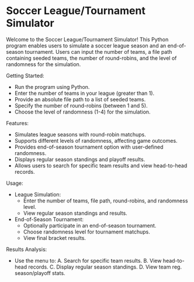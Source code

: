 # Soccer League/Tournament Simulator
Welcome to the Soccer League/Tournament Simulator! This Python program enables users to simulate a soccer league season and an end-of-season tournament. Users can input the number of teams, a file path containing seeded teams, the number of round-robins, and the level of randomness for the simulation.

Getting Started:
- Run the program using Python.
- Enter the number of teams in your league (greater than 1).
- Provide an absolute file path to a list of seeded teams.
- Specify the number of round-robins (between 1 and 5).
- Choose the level of randomness (1-4) for the simulation.

Features:
- Simulates league seasons with round-robin matchups.
- Supports different levels of randomness, affecting game outcomes.
- Provides end-of-season tournament option with user-defined randomness.
- Displays regular season standings and playoff results.
- Allows users to search for specific team results and view head-to-head records.

Usage:
- League Simulation:
    - Enter the number of teams, file path, round-robins, and randomness level.
    - View regular season standings and results.
- End-of-Season Tournament:
  - Optionally participate in an end-of-season tournament.
  - Choose randomness level for tournament matchups.
  - View final bracket results.

Results Analysis:
- Use the menu to:
    A. Search for specific team results.
    B. View head-to-head records.
    C. Display regular season standings.
    D. View team reg. season/playoff stats.
